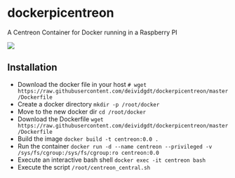 # dockerpicentreon
A Centreon Container for Docker running in a Raspberry PI

![](https://deividsdocs.files.wordpress.com/2020/03/maxresdefault-1.jpg)

## Installation
- Download the docker file in your host
  `# wget https://raw.githubusercontent.com/deividgdt/dockerpicentreon/master/Dockerfile`
- Create a docker directory
  `mkdir -p /root/docker`
- Move to the new docker dir
  `cd /root/docker`
- Download the Dockerfile
  `wget https://raw.githubusercontent.com/deividgdt/dockerpicentreon/master/Dockerfile`
- Build the image
  `docker build -t centreon:0.0 .`
- Run the container
  `docker run -d --name centreon --privileged -v /sys/fs/cgroup:/sys/fs/cgroup:ro centreon:0.0`
- Execute an interactive bash shell
  `docker exec -it centreon bash` 
- Execute the script
  `/root/centreon_central.sh`
